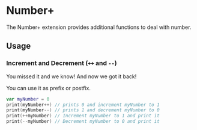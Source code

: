 # Number+

The Number+ extension provides additional functions to deal with number.

## Usage

### Increment and Decrement (`++` and `--`)

You missed it and we know! And now we got it back!

You can use it as prefix or postfix.

```swift
var myNumber = 0
print(myNumber++) // prints 0 and increment myNumber to 1
print(myNumber--) // prints 1 and decrement myNumber to 0
print(++myNumber) // Increment myNumber to 1 and print it
print(--myNumber) // Decrement myNumber to 0 and print it
```

